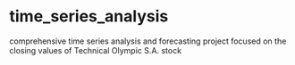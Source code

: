 # time_series_analysis
comprehensive time series analysis and forecasting project focused on the closing values of Technical Olympic S.A. stock
